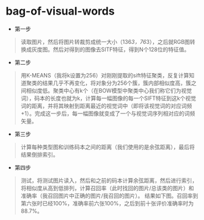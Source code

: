 # bag-of-visual-words

* 第一步
> 读取图片，然后将图片转裁剪成统一大小（136*3，76*3），之后就RGB图转换成灰度图。然后对得到的图像去SITF特征，得到N个128位的特征值。
* 第二步
> 用K-MEANS（我将k设置为256）对刚刚提取的sift特征聚类，反复计算知道聚类的结果几乎不再变化，将对象分为256个簇，簇内部相似度高，簇之间相似度低。聚类中心有k个（在BOW模型中聚类中心我们称它们为视觉词），码本的长度也就为k，计算每一幅图像的每一个SIFT特征到这k个视觉词的距离，并将其映射到距离最近的视觉词中（即将该视觉词的对应词频+1）。完成这一步后，每一幅图像就变成了一个与视觉词序列相对应的词频矢量。
* 第三步
> 计算每种类型图和训练码本之间的距离（我们使用的是余弦距离），最后将结果倒排索引。
* 第四步
> 测试，将测试图片读入，然后和之前的码本计算余弦距离，然后进行索引，将相似度从高到低排列，计算召回率（此时找回的图片/总该类的图片）和准确率（我召回图片中正确的图片/我召回的图片）。
> 结果如下图。召回率到第六张时已经100%，准确率前六张100%，之后到前十张评价准确率时为88.7%。
